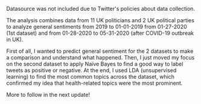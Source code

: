 Datasource was not included due to Twitter's policies about data collection. 

The analysis combines data from 11 UK politicians and 2 UK political parties to analyze general sentiments
from 2019 to 01-01-2019 from 01-27-2020 (1st dataset) and from 01-28-2020 to 05-31-2020 (after COVID-19 outbreak in UK).

First of all, I wanted to predict general sentiment for the 2 datasets to make a comparison and understand what happened.
Then, I just moved my focus on the second dataset to apply Naïve Bayes to find a good way to label tweets as positive or negative.
At the end, I used LDA (unsupervised learning) to find the most common topics across the dataset, which confirmed my idea that 
health-related topics were the most prominent.

More to follow in the next update!

